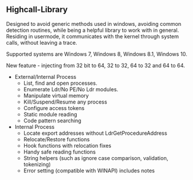 ## Highcall-Library

Designed to avoid generic methods used in windows, avoiding common detection routines, while being a helpful library to work with in general. Residing in usermode, it communicates with the kernel through system calls, without leaving a trace.

Supported systems are Windows 7, Windows 8, Windows 8.1, Windows 10.

New feature - injecting from 32 bit to 64, 32 to 32, 64 to 32 and 64 to 64.

* External/Internal Process 
  * List, find and open processes.
  * Enumerate Ldr/No PE/No Ldr modules.
  * Manipulate virtual memory
  * Kill/Suspend/Resume any process
  * Configure access tokens
  * Static module reading
  * Code pattern searching
* Internal Process
  * Locate export addresses without LdrGetProcedureAddress
  * Relocate/Restore functions
  * Hook functions with relocation fixes
  * Handy safe reading functions
  * String helpers (such as ignore case comparison, validation, tokenizing)
  * Error setting (compatible with WINAPI) includes notes
